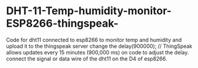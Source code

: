 # DHT-11-Temp-humidity-monitor-ESP8266-thingspeak-
Code for dht11 connected to esp8266 to monitor temp and humidity and upload it to the thingspeak server
change the delay(900000); // ThingSpeak allows updates every 15 minutes (900,000 ms) on code to adjust the delay.
connect the signal or data wire of the dht11 on the D4 of esp8266.
